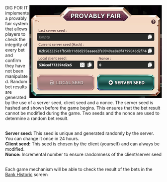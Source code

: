 <img align="right" height="300" src="../_media/provablyfair-screen.png">
DIG FOR IT implements a provably fair system that allows players to check the integrity of every bet and confirm they have not been manipulated. Random bet results are generated by the use of a server seed, client seed and a nonce. The server seed is hashed and shown before the game begins. This ensures that the bet result cannot be modified during the game. Two seeds and the nonce are used to determine a random bet result.<br><br>

**Server seed:** This seed is unique and generated randomly by the server. You can change it once in 24 hours.<br>
**Client seed:** This seed is chosen by the client (yourself) and can always be modified.<br>
**Nonce:** Incremental number to ensure randomness of the client/server seed<br><br>

Each game mechanism will be able to check the result of the bets in the [Bank Historic](./bank.md "bank") screen </bank>

